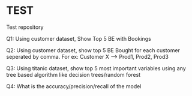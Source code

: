 # TEST
Test repository


Q1: Using customer dataset, Show Top 5 BE with Bookings

Q2: Using customer dataset, show top 5 BE Bought for each customer seperated by comma. For ex: Customer X --> Prod1, Prod2, Prod3

Q3: Using titanic dataset, show top 5 most important variables using any tree based algorithm like decision trees/random forest

Q4: What is the accuracy/precision/recall of the model
